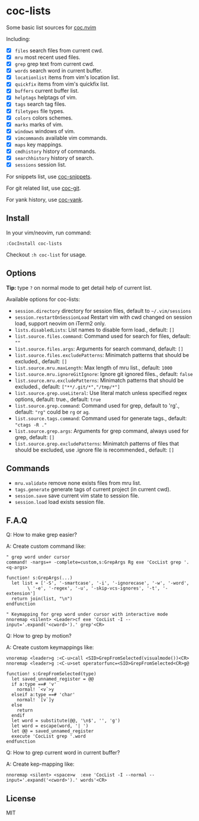 # coc-lists

Some basic list sources for [coc.nvim](https://github.com/neoclide/coc.nvim/)

Including:

- [x] `files` search files from current cwd.
- [x] `mru` most recent used files.
- [x] `grep` grep text from current cwd.
- [x] `words` search word in current buffer.
- [x] `locationlist` items from vim's location list.
- [x] `quickfix` items from vim's quickfix list.
- [x] `buffers` current buffer list.
- [x] `helptags` helptags of vim.
- [x] `tags` search tag files.
- [x] `filetypes` file types.
- [x] `colors` colors schemes.
- [x] `marks` marks of vim.
- [x] `windows` windows of vim.
- [x] `vimcommands` available vim commands.
- [x] `maps` key mappings.
- [x] `cmdhistory` history of commands.
- [x] `searchhistory` history of search.
- [x] `sessions` session list.

For snippets list, use [coc-snippets](https://github.com/neoclide/coc-snippets).

For git related list, use [coc-git](https://github.com/neoclide/coc-git).

For yank history, use [coc-yank](https://github.com/neoclide/coc-yank).

## Install

In your vim/neovim, run command:

```
:CocInstall coc-lists
```

Checkout `:h coc-list` for usage.

## Options

**Tip:** type `?` on normal mode to get detail help of current list.

Available options for coc-lists:

- `session.directory` directory for session files, default to `~/.vim/sessions`
- `session.restartOnSessionLoad` Restart vim with cwd changed on session load, support neovim on iTerm2 only.
- `lists.disabledLists`: List names to disable form load., default: `[]`
- `list.source.files.command`: Command used for search for files, default: `""`
- `list.source.files.args`: Arguments for search command, default: `[]`
- `list.source.files.excludePatterns`: Minimatch patterns that should be excluded., default: `[]`
- `list.source.mru.maxLength`: Max length of mru list., default: `1000`
- `list.source.mru.ignoreGitIgnore`: Ignore git ignored files., default: `false`
- `list.source.mru.excludePatterns`: Minimatch patterns that should be excluded., default: `["**/.git/*","/tmp/*"]`
- `list.source.grep.useLiteral`: Use literal match unless specified regex options, default: true., default: `true`
- `list.source.grep.command`: Command used for grep, default to 'rg'., default: `"rg"` could be `rg` or `ag`.
- `list.source.tags.command`: Command used for generate tags., default: `"ctags -R ."`
- `list.source.grep.args`: Arguments for grep command, always used for grep, default: `[]`
- `list.source.grep.excludePatterns`: Minimatch patterns of files that should be excluded, use .ignore file is recommended., default: `[]`

## Commands

- `mru.validate` remove none exists files from mru list.
- `tags.generate` generate tags of current project (in current cwd).
- `session.save` save current vim state to session file.
- `session.load` load exists session file.

## F.A.Q

Q: How to make grep easier?

A: Create custom command like:

```vim
" grep word under cursor
command! -nargs=+ -complete=custom,s:GrepArgs Rg exe 'CocList grep '.<q-args>

function! s:GrepArgs(...)
  let list = ['-S', '-smartcase', '-i', '-ignorecase', '-w', '-word',
        \ '-e', '-regex', '-u', '-skip-vcs-ignores', '-t', '-extension']
  return join(list, "\n")
endfunction

" Keymapping for grep word under cursor with interactive mode
nnoremap <silent> <Leader>cf exe 'CocList -I --input='.expand('<cword>').' grep'<CR>
```

Q: How to grep by motion?

A: Create custom keymappings like:

```vim
vnoremap <leader>g :<C-u>call <SID>GrepFromSelected(visualmode())<CR>
nnoremap <leader>g :<C-u>set operatorfunc=<SID>GrepFromSelected<CR>g@

function! s:GrepFromSelected(type)
  let saved_unnamed_register = @@
  if a:type ==# 'v'
    normal! `<v`>y
  elseif a:type ==# 'char'
    normal! `[v`]y
  else
    return
  endif
  let word = substitute(@@, '\n$', '', 'g')
  let word = escape(word, '| ')
  let @@ = saved_unnamed_register
  execute 'CocList grep '.word
endfunction
```

Q: How to grep current word in current buffer?

A: Create kep-mapping like:

```vim
nnoremap <silent> <space>w  :exe 'CocList -I --normal --input='.expand('<cword>').' words'<CR>
```

## License

MIT
